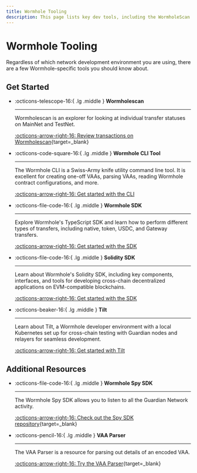 ```yaml
---
title: Wormhole Tooling
description: This page lists key dev tools, including the WormholeScan Explorer, Wormhole CLI, Wormhole SDKs, and APIs for querying network data.
---
```


# Wormhole Tooling

Regardless of which network development environment you are using, there are a few Wormhole-specific tools you should know about.

## Get Started

<div class="grid cards" markdown>

-   :octicons-telescope-16:{ .lg .middle } **Wormholescan**

    ---

    Wormholescan is an explorer for looking at individual transfer statuses on MainNet and TestNet.

    [:octicons-arrow-right-16: Review transactions on Wormholescan](https://wormholescan.io){target=\_blank}

-   :octicons-code-square-16:{ .lg .middle } **Wormhole CLI Tool**

    ---

    The Wormhole CLI is a Swiss-Army knife utility command line tool. It is excellent for creating one-off VAAs, parsing VAAs, reading Wormhole contract configurations, and more.

    [:octicons-arrow-right-16: Get started with the CLI](/docs/build/toolkit/cli/)

-   :octicons-file-code-16:{ .lg .middle } **Wormhole SDK**

    ---

    Explore Wormhole's TypeScript SDK and learn how to perform different types of transfers, including native, token, USDC, and Gateway transfers.

    [:octicons-arrow-right-16: Get started with the SDK](/docs/build/applications/wormhole-sdk/)

-   :octicons-file-code-16:{ .lg .middle } **Solidity SDK**

    ---

    Learn about Wormhole's Solidity SDK, including key components, interfaces, and tools for developing cross-chain decentralized applications on EVM-compatible blockchains.

    [:octicons-arrow-right-16: Get started with the SDK](/docs/build/applications/solidity-sdk/)

-   :octicons-beaker-16:{ .lg .middle } **Tilt**

    ---

    Learn about Tilt, a Wormhole developer environment with a local Kubernetes set up for cross-chain testing with Guardian nodes and relayers for seamless development.

    [:octicons-arrow-right-16: Get started with Tilt](/docs/build/toolkit/tilt/)

</div>

## Additional Resources

<div class="grid cards" markdown>

-   :octicons-file-code-16:{ .lg .middle } **Wormhole Spy SDK**

    ---

    The Wormhole Spy SDK allows you to listen to all the Guardian Network activity.

    [:octicons-arrow-right-16: Check out the Spy SDK repository](https://github.com/wormhole-foundation/wormhole/tree/main/spydk/js){target=\_blank}

-   :octicons-pencil-16:{ .lg .middle } **VAA Parser**

    ---

    The VAA Parser is a resource for parsing out details of an encoded VAA.

    [:octicons-arrow-right-16: Try the VAA Parser](https://vaa.dev/#/parse){target=\_blank}

</div>
